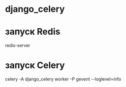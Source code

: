 # django_celery

# запуск Redis
redis-server

# запуск Celery
celery -A django_celery worker -P gevent --loglevel=info